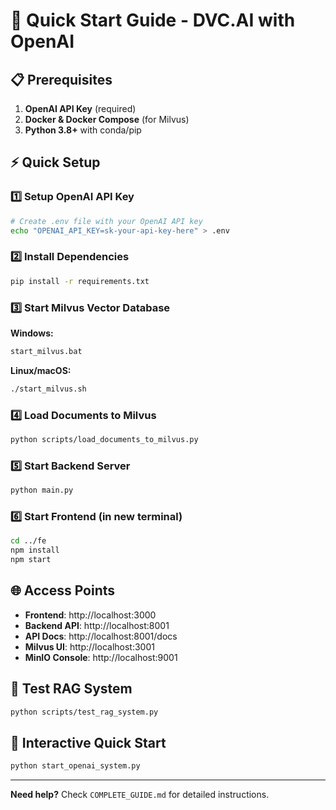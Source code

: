 # 🚀 Quick Start Guide - DVC.AI with OpenAI

## 📋 Prerequisites

1. **OpenAI API Key** (required)
2. **Docker & Docker Compose** (for Milvus)
3. **Python 3.8+** with conda/pip

## ⚡ Quick Setup

### 1️⃣ Setup OpenAI API Key
```bash
# Create .env file with your OpenAI API key
echo "OPENAI_API_KEY=sk-your-api-key-here" > .env
```

### 2️⃣ Install Dependencies
```bash
pip install -r requirements.txt
```

### 3️⃣ Start Milvus Vector Database

**Windows:**
```cmd
start_milvus.bat
```

**Linux/macOS:**
```bash
./start_milvus.sh
```

### 4️⃣ Load Documents to Milvus
```bash
python scripts/load_documents_to_milvus.py
```

### 5️⃣ Start Backend Server
```bash
python main.py
```

### 6️⃣ Start Frontend (in new terminal)
```bash
cd ../fe
npm install
npm start
```

## 🌐 Access Points

- **Frontend**: http://localhost:3000
- **Backend API**: http://localhost:8001
- **API Docs**: http://localhost:8001/docs
- **Milvus UI**: http://localhost:3001
- **MinIO Console**: http://localhost:9001

## 🧪 Test RAG System

```bash
python scripts/test_rag_system.py
```

## 📱 Interactive Quick Start

```bash
python start_openai_system.py
```

---

**Need help?** Check `COMPLETE_GUIDE.md` for detailed instructions.
